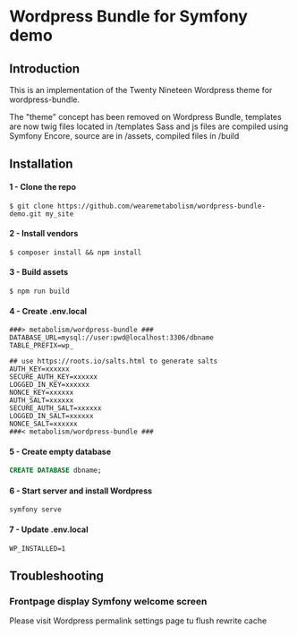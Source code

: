 # Wordpress Bundle for Symfony demo

## Introduction

This is an implementation of the Twenty Nineteen Wordpress theme for wordpress-bundle.

The "theme" concept has been removed on Wordpress Bundle, templates are now twig files located in /templates
Sass and js files are compiled using Symfony Encore, source are in /assets, compiled files in /build

## Installation

#### 1 - Clone the repo

```shell
$ git clone https://github.com/wearemetabolism/wordpress-bundle-demo.git my_site
```

#### 2 - Install vendors

```shell
$ composer install && npm install
```

#### 3 - Build assets

```shell
$ npm run build
```

#### 4 - Create .env.local

```dotenv
###> metabolism/wordpress-bundle ###
DATABASE_URL=mysql://user:pwd@localhost:3306/dbname
TABLE_PREFIX=wp_

## use https://roots.io/salts.html to generate salts
AUTH_KEY=xxxxxx
SECURE_AUTH_KEY=xxxxxx
LOGGED_IN_KEY=xxxxxx
NONCE_KEY=xxxxxx
AUTH_SALT=xxxxxx
SECURE_AUTH_SALT=xxxxxx
LOGGED_IN_SALT=xxxxxx
NONCE_SALT=xxxxxx
###< metabolism/wordpress-bundle ###
```

#### 5 - Create empty database

```sql
CREATE DATABASE dbname;
```

#### 6 - Start server and install Wordpress

```
symfony serve
```

#### 7 - Update .env.local

```dotenv
WP_INSTALLED=1
```

## Troubleshooting

### Frontpage display Symfony welcome screen

Please visit Wordpress permalink settings page tu flush rewrite cache